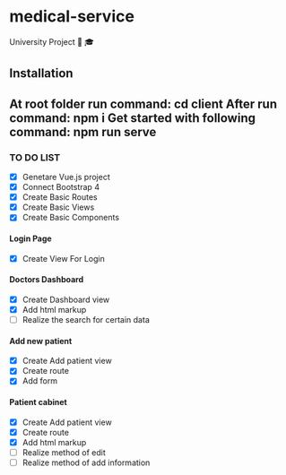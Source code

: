 # medical-service
University Project 🎒 🎓

## Installation
At root folder run command:
cd client
After run command:
npm i
Get started with following command:
npm run serve
---------------------------
### TO DO LIST
- [x] Genetare Vue.js project
- [x] Connect Bootstrap 4
- [x] Create Basic Routes
- [x] Create Basic Views
- [x] Create Basic Components

#### Login Page
- [x] Create View For Login

#### Doctors Dashboard
- [x] Create Dashboard view
- [x] Add html markup
- [ ] Realize the search for certain data

#### Add new patient
- [x] Create Add patient view
- [x] Create route
- [x] Add form

#### Patient cabinet
- [x] Create Add patient view
- [x] Create route
- [x] Add html markup
- [ ] Realize method of edit
- [ ] Realize method of add information
